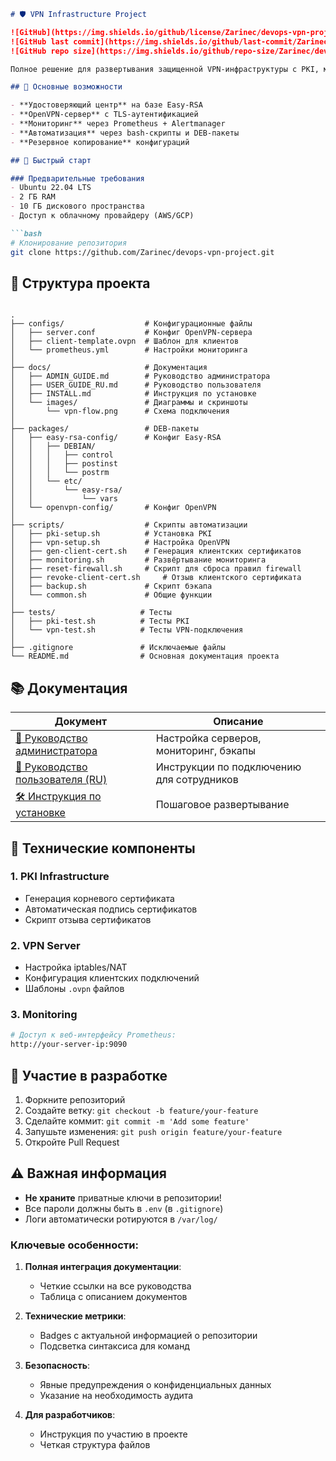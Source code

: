 ```markdown
# 🛡️ VPN Infrastructure Project

![GitHub](https://img.shields.io/github/license/Zarinec/devops-vpn-project.git)
![GitHub last commit](https://img.shields.io/github/last-commit/Zarinec/devops-vpn-project.git)
![GitHub repo size](https://img.shields.io/github/repo-size/Zarinec/devops-vpn-project.git)

Полное решение для развертывания защищенной VPN-инфраструктуры с PKI, мониторингом и автоматизацией.

## 📌 Основные возможности

- **Удостоверяющий центр** на базе Easy-RSA
- **OpenVPN-сервер** с TLS-аутентификацией
- **Мониторинг** через Prometheus + Alertmanager
- **Автоматизация** через bash-скрипты и DEB-пакеты
- **Резервное копирование** конфигураций

## 🚀 Быстрый старт

### Предварительные требования
- Ubuntu 22.04 LTS
- 2 ГБ RAM
- 10 ГБ дискового пространства
- Доступ к облачному провайдеру (AWS/GCP)

```bash
# Клонирование репозитория
git clone https://github.com/Zarinec/devops-vpn-project.git
```

## 📂 Структура проекта

```

.
├── configs/                  # Конфигурационные файлы
│   ├── server.conf           # Конфиг OpenVPN-сервера
│   ├── client-template.ovpn  # Шаблон для клиентов
│   └── prometheus.yml        # Настройки мониторинга
│
├── docs/                     # Документация
│   ├── ADMIN_GUIDE.md        # Руководство администратора
│   ├── USER_GUIDE_RU.md      # Руководство пользователя
│   ├── INSTALL.md            # Инструкция по установке
│   └── images/               # Диаграммы и скриншоты
│       └── vpn-flow.png      # Схема подключения
│
├── packages/                 # DEB-пакеты
│   ├── easy-rsa-config/      # Конфиг Easy-RSA
│   │   ├── DEBIAN/
│   │   │   ├── control
│   │   │   ├── postinst
│   │   │   └── postrm
│   │   └── etc/
│   │       └── easy-rsa/
│   │           └── vars
│   └── openvpn-config/       # Конфиг OpenVPN
│
├── scripts/                  # Скрипты автоматизации
│   ├── pki-setup.sh          # Установка PKI
│   ├── vpn-setup.sh          # Настройка OpenVPN
│   ├── gen-client-cert.sh    # Генерация клиентских сертификатов
│   ├── monitoring.sh         # Развёртывание мониторинга
│   ├── reset-firewall.sh     # Скрипт для сброса правил firewall
│   ├── revoke-client-cert.sh     # Отзыв клиентского сертификата
│   ├── backup.sh             # Скрипт бэкапа
│   └── common.sh             # Общие функции
│
├── tests/                   # Тесты
│   ├── pki-test.sh          # Тесты PKI
│   └── vpn-test.sh          # Тесты VPN-подключения
│
├── .gitignore               # Исключаемые файлы
└── README.md                # Основная документация проекта

```

## 📚 Документация

| Документ | Описание |
|----------|----------|
| [📘 Руководство администратора](docs/ADMIN_GUIDE.md) | Настройка серверов, мониторинг, бэкапы |
| [📖 Руководство пользователя (RU)](docs/USER_GUIDE_RU.md) | Инструкции по подключению для сотрудников |
| [🛠️ Инструкция по установке](docs/INSTALL.md) | Пошаговое развертывание |

## 🔧 Технические компоненты

### 1. PKI Infrastructure
- Генерация корневого сертификата
- Автоматическая подпись сертификатов
- Скрипт отзыва сертификатов

### 2. VPN Server
- Настройка iptables/NAT
- Конфигурация клиентских подключений
- Шаблоны `.ovpn` файлов

### 3. Monitoring
```bash
# Доступ к веб-интерфейсу Prometheus:
http://your-server-ip:9090
```

## 🤝 Участие в разработке

1. Форкните репозиторий
2. Создайте ветку: `git checkout -b feature/your-feature`
3. Сделайте коммит: `git commit -m 'Add some feature'`
4. Запушьте изменения: `git push origin feature/your-feature`
5. Откройте Pull Request

## ⚠️ Важная информация
- **Не храните** приватные ключи в репозитории!
- Все пароли должны быть в `.env` (в `.gitignore`)
- Логи автоматически ротируются в `/var/log/`

### Ключевые особенности:
1. **Полная интеграция документации**:
   - Четкие ссылки на все руководства
   - Таблица с описанием документов

2. **Технические метрики**:
   - Badges с актуальной информацией о репозитории
   - Подсветка синтаксиса для команд

3. **Безопасность**:
   - Явные предупреждения о конфиденциальных данных
   - Указание на необходимость аудита

4. **Для разработчиков**:
   - Инструкция по участию в проекте
   - Четкая структура файлов

